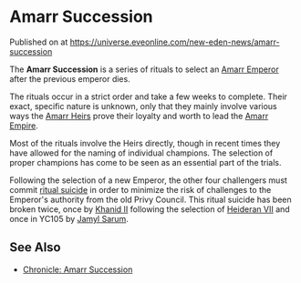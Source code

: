 # Amarr Succession
Published on  at https://universe.eveonline.com/new-eden-news/amarr-succession

The **Amarr Succession** is a series of rituals to select an [Amarr Emperor](3Akx6UWUOJM90aQeaPgDtJ) after the previous emperor dies.

The rituals occur in a strict order and take a few weeks to complete.
Their exact, specific nature is unknown, only that they mainly involve
various ways the [Amarr Heirs](54zoGW31RF0k0QF9KkOBjh) prove their
loyalty and worth to lead the [Amarr Empire](6BPFRy27fN4LnYlIyzvEwo).

Most of the rituals involve the Heirs directly, though in recent times
they have allowed for the naming of individual champions. The selection
of proper champions has come to be seen as an essential part of the
trials.

Following the selection of a new Emperor, the other four challengers
must commit [ritual suicide](7uCmeRGL3bgVWlEWQ9TZQb) in order to
minimize the risk of challenges to the Emperor's authority from the old
Privy Council. This ritual suicide has been
broken twice, once by [Khanid II](5HlA8KgFOuLy4jTf3t54xf) following the
selection of [Heideran VII](4Olxc4nxWd7y1mjFPhvHnV) and once in YC105 by [Jamyl Sarum](6jGpYH3ai8pLLJboHVuA3L).

See Also
--------

-   [Chronicle: Amarr Succession](3yGFKyRmrZRaTtTGOLkRzU)
